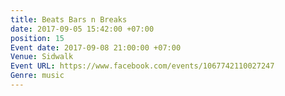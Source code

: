 ```yaml
---
title: Beats Bars n Breaks
date: 2017-09-05 15:42:00 +07:00
position: 15
Event date: 2017-09-08 21:00:00 +07:00
Venue: Sidwalk
Event URL: https://www.facebook.com/events/1067742110027247
Genre: music
---
```


